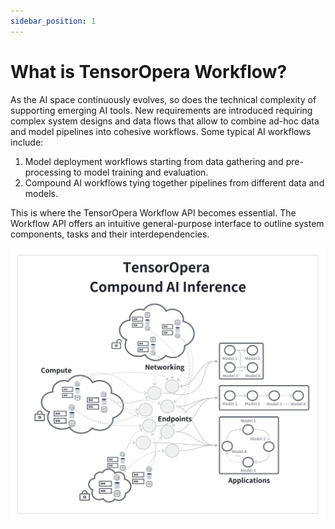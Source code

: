 ```yaml
---
sidebar_position: 1
---
```


# What is TensorOpera Workflow?

As the AI space continuously evolves, so does the technical complexity of supporting emerging AI tools. New requirements are introduced requiring complex system designs and data flows that allow to combine ad-hoc data and model pipelines into cohesive workflows. Some typical AI workflows include:

1. Model deployment workflows starting from data gathering and pre-processing to model training and evaluation.
2. Compound AI workflows tying together pipelines from different data and models.

This is where the TensorOpera Workflow API becomes essential. The Workflow API offers an intuitive general-purpose interface to outline system components, tasks and their interdependencies. 


![ ](./static/image/tensoropera_compoundai_system.png)

